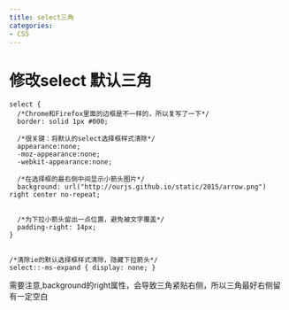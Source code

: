 ```yaml
---
title: select三角
categories: 
- CSS
---
```


# 修改select 默认三角

```
select {
  /*Chrome和Firefox里面的边框是不一样的，所以复写了一下*/
  border: solid 1px #000;
 
  /*很关键：将默认的select选择框样式清除*/
  appearance:none;
  -moz-appearance:none;
  -webkit-appearance:none;
 
  /*在选择框的最右侧中间显示小箭头图片*/
  background: url("http://ourjs.github.io/static/2015/arrow.png") right center no-repeat;
 
 
  /*为下拉小箭头留出一点位置，避免被文字覆盖*/
  padding-right: 14px;
}
 
 
/*清除ie的默认选择框样式清除，隐藏下拉箭头*/
select::-ms-expand { display: none; }

```

需要注意,background的right属性，会导致三角紧贴右侧，所以三角最好右侧留有一定空白